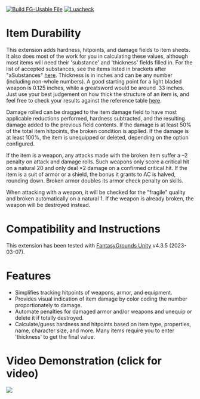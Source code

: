 [![Build FG-Usable File](https://github.com/bmos/FG-PFRPG-Item-Durability/actions/workflows/create-ext.yml/badge.svg)](https://github.com/bmos/FG-PFRPG-Item-Durability/actions/workflows/create-ext.yml) [![Luacheck](https://github.com/bmos/FG-PFRPG-Item-Durability/actions/workflows/luacheck.yml/badge.svg)](https://github.com/bmos/FG-PFRPG-Item-Durability/actions/workflows/luacheck.yml)

# Item Durability
This extension adds hardness, hitpoints, and damage fields to item sheets. It also does most of the work for you in calculating these values, although most items will need their 'substance' and 'thickness' fields filled in. For the list of accepted substances, see the items listed in brackets after "aSubstances" [here](https://github.com/bmos/FG-PFRPG-Item-Durability/blob/main/scripts/info_itemdurability.lua#L7). Thickness is in inches and can be any number (including non-whole numbers). A good starting point for a light bladed weapon is 0.125 inches, while a greatsword would be around .33 inches. Just use your best judgement on how thick the structure of an item is, and feel free to check your results against the reference table [here](https://www.d20pfsrd.com/equipment/damaging-objects/#).

Damage rolled can be dragged to the item damage field to have most applicable reductions performed, hardness subtracted, and the resulting damage added to the previous field contents.
If the damage is at least 50% of the total item hitpoints, the broken condition is applied. If the damage is at least 100%, the item is unequipped or deleted, depending on the option configured.

If the item is a weapon, any attacks made with the broken item suffer a –2 penalty on attack and damage rolls. Such weapons only score a critical hit on a natural 20 and only deal ×2 damage on a confirmed critical hit.
If the item is a suit of armor or a shield, the bonus it grants to AC is halved, rounding down. Broken armor doubles its armor check penalty on skills.

When attacking with a weapon, it will be checked for the "fragile" quality and broken automatically on a natural 1. If the weapon is already broken, the weapon will be destroyed instead.

# Compatibility and Instructions
This extension has been tested with [FantasyGrounds Unity](https://www.fantasygrounds.com/home/FantasyGroundsUnity.php) v4.3.5 (2023-03-07).

# Features
* Simplifies tracking hitpoints of weapons, armor, and equipment.
* Provides visual indication of item damage by color coding the number proportionately to damage.
* Automate penalties for damaged armor and/or weapons and unequip or delete it if totally destroyed.
* Calculate/guess hardness and hitpoints based on item type, properties, name, character size, and more. Many items require you to enter 'thickness' to get the final value.

# Video Demonstration (click for video)
[<img src="https://i.ytimg.com/vi_webp/2tm-t8s18VY/hqdefault.webp">](https://www.youtube.com/watch?v=2tm-t8s18VY)

